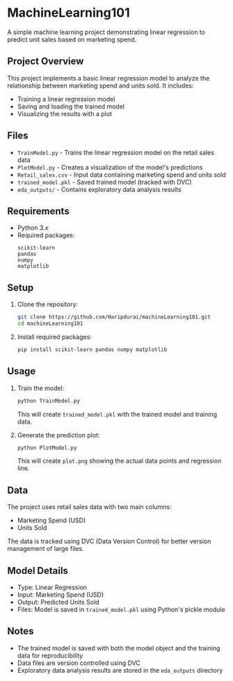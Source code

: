 # MachineLearning101

A simple machine learning project demonstrating linear regression to predict unit sales based on marketing spend.

## Project Overview

This project implements a basic linear regression model to analyze the relationship between marketing spend and units sold. It includes:

- Training a linear regression model
- Saving and loading the trained model
- Visualizing the results with a plot

## Files

- `TrainModel.py` - Trains the linear regression model on the retail sales data
- `PlotModel.py` - Creates a visualization of the model's predictions
- `Retail_sales.csv` - Input data containing marketing spend and units sold
- `trained_model.pkl` - Saved trained model (tracked with DVC)
- `eda_outputs/` - Contains exploratory data analysis results

## Requirements

- Python 3.x
- Required packages:
  ```
  scikit-learn
  pandas
  numpy
  matplotlib
  ```

## Setup

1. Clone the repository:
   ```bash
   git clone https://github.com/Haripdurai/machineLearning101.git
   cd machineLearning101
   ```

2. Install required packages:
   ```bash
   pip install scikit-learn pandas numpy matplotlib
   ```

## Usage

1. Train the model:
   ```bash
   python TrainModel.py
   ```
   This will create `trained_model.pkl` with the trained model and training data.

2. Generate the prediction plot:
   ```bash
   python PlotModel.py
   ```
   This will create `plot.png` showing the actual data points and regression line.

## Data

The project uses retail sales data with two main columns:
- Marketing Spend (USD)
- Units Sold

The data is tracked using DVC (Data Version Control) for better version management of large files.

## Model Details

- Type: Linear Regression
- Input: Marketing Spend (USD)
- Output: Predicted Units Sold
- Files: Model is saved in `trained_model.pkl` using Python's pickle module

## Notes

- The trained model is saved with both the model object and the training data for reproducibility
- Data files are version controlled using DVC
- Exploratory data analysis results are stored in the `eda_outputs` directory